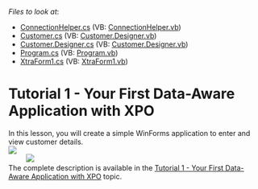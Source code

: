 <!-- default file list -->
*Files to look at*:

* [ConnectionHelper.cs](./CS/XpoTutorial1/MyDataModelCode/ConnectionHelper.cs) (VB: [ConnectionHelper.vb](./VB/XpoTutorial1/MyDataModelCode/ConnectionHelper.vb))
* [Customer.cs](./CS/XpoTutorial1/MyDataModelCode/Customer.cs) (VB: [Customer.Designer.vb](./VB/XpoTutorial1/MyDataModelCode/Customer.Designer.vb))
* [Customer.Designer.cs](./CS/XpoTutorial1/MyDataModelCode/Customer.Designer.cs) (VB: [Customer.Designer.vb](./VB/XpoTutorial1/MyDataModelCode/Customer.Designer.vb))
* [Program.cs](./CS/XpoTutorial1/Program.cs) (VB: [Program.vb](./VB/XpoTutorial1/Program.vb))
* [XtraForm1.cs](./CS/XpoTutorial1/XtraForm1.cs) (VB: [XtraForm1.vb](./VB/XpoTutorial1/XtraForm1.vb))
<!-- default file list end -->
# Tutorial 1 - Your First Data-Aware Application with XPO


<p>In this lesson, you will create a simple WinForms application to enter and view customer details.<br />
<img src="https://raw.githubusercontent.com/DevExpress-Examples/tutorial-1-your-first-data-aware-application-with-xpo-e4555/12.2.6+/media/66baa867-cd4e-486d-9c92-ef181228d3a8.png"><br />
         <img src="https://raw.githubusercontent.com/DevExpress-Examples/tutorial-1-your-first-data-aware-application-with-xpo-e4555/12.2.6+/media/f46d3ffc-74be-4f74-886e-9225a4ed2fec.png"><br />
The complete description is available in the <a href="http://help.devexpress.com/#XPO/CustomDocument2256"><u>Tutorial 1 - Your First Data-Aware Application with XPO</u></a> topic.</p>

<br/>


